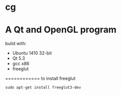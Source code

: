 cg
==

A Qt and OpenGL program
============
build with:
* Ubuntu 1410 32-bit
* Qt 5.3
* gcc x86
* freeglut

============
to install freeglut
```
sudo apt-get install freeglut3-dev
```
